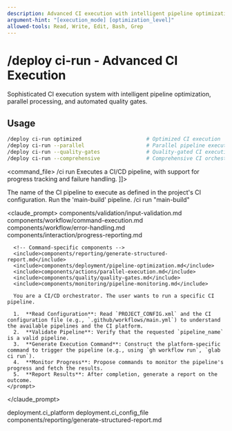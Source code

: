 ```yaml
---
description: Advanced CI execution with intelligent pipeline optimization, parallel processing, and automated quality gates
argument-hint: "[execution_mode] [optimization_level]"
allowed-tools: Read, Write, Edit, Bash, Grep
---
```


# /deploy ci-run - Advanced CI Execution

Sophisticated CI execution system with intelligent pipeline optimization, parallel processing, and automated quality gates.

## Usage
```bash
/deploy ci-run optimized                     # Optimized CI execution
/deploy ci-run --parallel                    # Parallel pipeline execution
/deploy ci-run --quality-gates               # Quality-gated CI execution
/deploy ci-run --comprehensive               # Comprehensive CI orchestration
```

<command_file>
  <metadata>
    <name>/ci run</name>
    <purpose>Executes a CI/CD pipeline, with support for progress tracking and failure handling.</purpose>
    <usage>
      <![CDATA[
      /ci run <pipeline_name>
      ]]>
    </usage>
  </metadata>

  <arguments>
    <argument name="pipeline_name" type="string" required="true">
      <description>The name of the CI pipeline to execute as defined in the project's CI configuration.</description>
    </argument>
  </arguments>
  
  <examples>
    <example>
      <description>Run the 'main-build' pipeline.</description>
      <usage>/ci run "main-build"</usage>
    </example>
  </examples>

  <claude_prompt>
    <prompt>
      <!-- Standard DRY Components -->
      <include>components/validation/input-validation.md</include>
      <include>components/workflow/command-execution.md</include>
      <include>components/workflow/error-handling.md</include>
      <include>components/interaction/progress-reporting.md</include>
      
      <!-- Command-specific components -->
      <include>components/reporting/generate-structured-report.md</include>
      <include>components/deployment/pipeline-optimization.md</include>
      <include>components/actions/parallel-execution.md</include>
      <include>components/quality/quality-gates.md</include>
      <include>components/monitoring/pipeline-monitoring.md</include>
      
      You are a CI/CD orchestrator. The user wants to run a specific CI pipeline.

      1.  **Read Configuration**: Read `PROJECT_CONFIG.xml` and the CI configuration file (e.g., `.github/workflows/main.yml`) to understand the available pipelines and the CI platform.
      2.  **Validate Pipeline**: Verify that the requested `pipeline_name` is a valid pipeline.
      3.  **Generate Execution Command**: Construct the platform-specific command to trigger the pipeline (e.g., using `gh workflow run`, `glab ci run`).
      4.  **Monitor Progress**: Propose commands to monitor the pipeline's progress and fetch the results.
      5.  **Report Results**: After completion, generate a report on the outcome.
    </prompt>
  </claude_prompt>

  <dependencies>
    <uses_config_values>
      <value>deployment.ci_platform</value>
      <value>deployment.ci_config_file</value>
    </uses_config_values>
    <includes_components>
      <component>components/reporting/generate-structured-report.md</component>
    </includes_components>
  </dependencies>
</command_file>